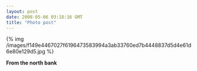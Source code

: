 ```yaml
---
layout: post
date: 2008-05-06 03:18:16 GMT
title: "Photo post"
---
```

{% img /images/f149e4467027f6196473583994a3ab33760ed7b4448837d5d4e61d6e80e129d5.jpg %}

<b>From the north bank</b>